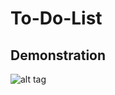 # To-Do-List 

## Demonstration

![alt tag](https://cloud.githubusercontent.com/assets/17296898/17009812/eaa93736-4f30-11e6-9982-1f57bf4d3748.gif)


